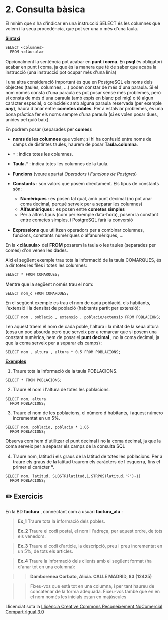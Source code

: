 # 2. Consulta bàsica


El mínim que s'ha d'indicar en una instrucció SELECT és les columnes que volem
i la seua procedència, que pot ser una o més d'una taula.

**<u>Sintaxi</u>**

    SELECT <columnes>
      FROM <clàusula>

Opcionalment la sentència pot acabar en **punt i coma**. En **psql** és
obligatori acabar en punt i coma, ja que és la manera que té de saber que
acaba la instrucció (una instrucció pot ocupar més d'una línia)

I una altra consideració important és que en PostgreSQL els noms dels objectes
(taules, columnes, ...) poden constar de més d'una paraula. Si el nom només
consta d'una paraula es pot posar sense més problemes, però si consta de més
d'una paraula (amb espis en blanc pel mig) o té algun caràcter especial, o
coincideix amb alguna paraula reservada (per exemple _**any**_), haurà d'anar
entre **cometes dobles**. Per a estalviar problemes, és una bona pràctica fer
els noms sempre d'una paraula (si es volen posar dues, unides pel guió baix).

En **<columnes>** podrem posar (separades per **comes**):

  * **noms de les columnes** que volem; si hi ha confusió entre noms de camps de distintes taules, haurem de posar **Taula.columna**.

  * `*` : indica totes les columnes.

  * **Taula.*** : indica totes les columnes de la taula.

  * **Funcions** (veure apartat  _Operadors i Funcions de Postgres_)

  * **Constants** : son valors que posem directament. Els tipus de constants són:

    * **Numèriques** : es posen tal qual, amb punt decimal (no pot anar coma decimal, perquè serveix per a separar les columnes)
    * **Alfaumèriques** : es posen entre **cometes simples**
    * Per a altres tipus (com per exemple data-hora), posem la constant entre cometes simples, i PostgreSQL farà la conversió
  * **Expressions** que utilitzen operadors per a combinar columnes, funcions, constants numèriques o alfanumèriques, ...

En la **<clàusula>** del **FROM** posarem la taula o les taules (separades
per comes) d'on venen les dades.

Així el següent exemple trau tota la informació de la taula COMARQUES, és a
dir totes les files i totes les columnes:

    SELECT * FROM COMARQUES;

Mentre que la següent només trau el nom:

    SELECT nom_c FROM COMARQUES;

En el següent exemple es trau el nom de cada població, els habitants,
l'extensió i la densitat de població (habitants partit per extensió):

    SELECT nom , poblacio , extensio , poblacio/extensio FROM POBLACIONS;

I en aquest traem el nom de cada poble, l'altura i la mitat de la seua altura
(cosa un poc absurda però que serveix per a remarcar que si posem una constant
numèrica, hem de posar el **punt decimal** , no la coma decimal, ja que la
coma serveix per a separar els camps) :

    SELECT nom , altura , altura * 0.5 FROM POBLACIONS;

**<u>Exemples</u>**

  1) Traure tota la informació de la taula POBLACIONS.

    SELECT * FROM POBLACIONS;

  2) Traure el nom i l'altura de totes les poblacions.

    SELECT nom, altura  
      FROM POBLACIONS;

  3) Traure el nom de les poblacions, el número d'habitants, i aquest número incrementat en un 5%.

    SELECT nom, poblacio, poblacio * 1.05  
      FROM POBLACIONS;

Observa com hem d'utilitzar el punt decimal i no la coma decimal, ja que la
coma serveix per a separar els camps de la consulta SQL

  4) Traure nom, latitud i els graus de la latitud de totes les poblacions. Per a traure els graus de la latitud traurem els caràcters de l'esquerra, fins el primer el caràcter º.

    SELECT nom, latitud, SUBSTR(latitud,1,STRPOS(latitud,'º')-1)  
      FROM POBLACIONS;

## :pencil2: Exercicis

En la BD **factura** , connectant com a usuari **factura_alu** :

> **Ex_1** Traure tota la informació dels pobles.
>
> **Ex_2** Traure el codi postal, el nom i l'adreça, per aquest ordre, de tots
> els venedors.

> **Ex_3** Traure el codi d'article, la descripció, preu i preu incrementat en
> un 5%, de tots els articles.

> **Ex_4** Traure la informació dels clients amb el següent format (ha d'anar
> tot en una columna):

> > **Damborenea Corbato, Alicia. CALLE MADRID, 83 (12425)**
>

>> Fixeu-vos que està tot en una columna, i per tant haureu de concatenar de
la forma adequada. Fixeu-vos també que en en el nom només les inicials estan
en majúscules

Llicenciat sota la  [Llicència Creative Commons Reconeixement NoComercial
CompartirIgual 3.0](http://creativecommons.org/licenses/by-nc-sa/3.0/)

